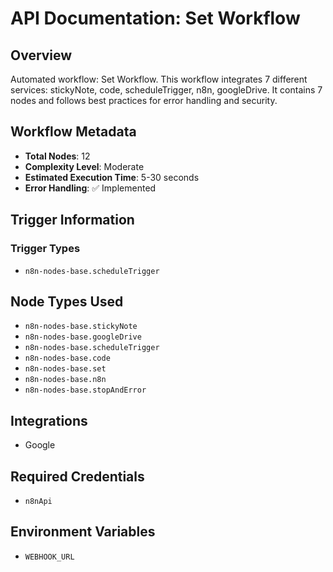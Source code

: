# API Documentation: Set Workflow

## Overview
Automated workflow: Set Workflow. This workflow integrates 7 different services: stickyNote, code, scheduleTrigger, n8n, googleDrive. It contains 7 nodes and follows best practices for error handling and security.

## Workflow Metadata
- **Total Nodes**: 12
- **Complexity Level**: Moderate
- **Estimated Execution Time**: 5-30 seconds
- **Error Handling**: ✅ Implemented

## Trigger Information
### Trigger Types
- `n8n-nodes-base.scheduleTrigger`

## Node Types Used
- `n8n-nodes-base.stickyNote`
- `n8n-nodes-base.googleDrive`
- `n8n-nodes-base.scheduleTrigger`
- `n8n-nodes-base.code`
- `n8n-nodes-base.set`
- `n8n-nodes-base.n8n`
- `n8n-nodes-base.stopAndError`

## Integrations
- Google

## Required Credentials
- `n8nApi`

## Environment Variables
- `WEBHOOK_URL`
